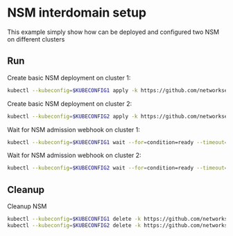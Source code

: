 # NSM interdomain setup


This example simply show how can be deployed and configured two NSM on different clusters

## Run

Create basic NSM deployment on cluster 1:

```bash
kubectl --kubeconfig=$KUBECONFIG1 apply -k https://github.com/networkservicemesh/deployments-k8s/examples/interdomain/nsm/cluster1?ref=38f32f01e6ffb8cac9f72653eea9a50400a2bef3
```

Create basic NSM deployment on cluster 2:

```bash
kubectl --kubeconfig=$KUBECONFIG2 apply -k https://github.com/networkservicemesh/deployments-k8s/examples/interdomain/nsm/cluster2?ref=38f32f01e6ffb8cac9f72653eea9a50400a2bef3
```

Wait for NSM admission webhook on cluster 1:

```bash
kubectl --kubeconfig=$KUBECONFIG1 wait --for=condition=ready --timeout=1m pod -n nsm-system -l app=admission-webhook-k8s
```

Wait for NSM admission webhook on cluster 2:

```bash
kubectl --kubeconfig=$KUBECONFIG2 wait --for=condition=ready --timeout=1m pod -n nsm-system -l app=admission-webhook-k8s
```

## Cleanup

Cleanup NSM
```bash
kubectl --kubeconfig=$KUBECONFIG1 delete -k https://github.com/networkservicemesh/deployments-k8s/examples/interdomain/nsm/cluster1?ref=38f32f01e6ffb8cac9f72653eea9a50400a2bef3
kubectl --kubeconfig=$KUBECONFIG2 delete -k https://github.com/networkservicemesh/deployments-k8s/examples/interdomain/nsm/cluster2?ref=38f32f01e6ffb8cac9f72653eea9a50400a2bef3
```
